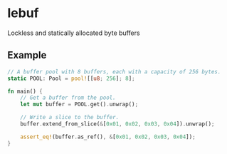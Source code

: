 # lebuf

Lockless and statically allocated byte buffers

## Example

```rust
// A buffer pool with 8 buffers, each with a capacity of 256 bytes.
static POOL: Pool = pool![[u8; 256]; 8];

fn main() {
    // Get a buffer from the pool.
    let mut buffer = POOL.get().unwrap();

    // Write a slice to the buffer.
    buffer.extend_from_slice(&[0x01, 0x02, 0x03, 0x04]).unwrap();

    assert_eq!(buffer.as_ref(), &[0x01, 0x02, 0x03, 0x04]);
}
```
